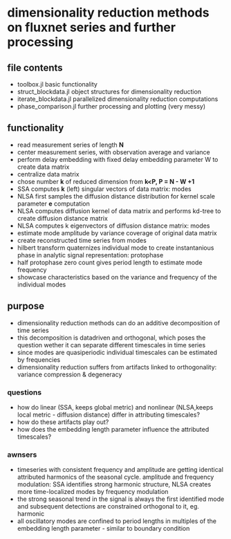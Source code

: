 # dimensionality reduction methods on fluxnet series and further processing

## file contents

- toolbox.jl basic functionality
- struct_blockdata.jl object structures for dimensionality reduction
- iterate_blockdata.jl parallelized dimensionality reduction computations
- phase_comparison.jl further processing and plotting (very messy)


## functionality

- read measurement series of length **N**
- center measurement series, with observation average and variance
- perform delay embedding with fixed delay embedding parameter W to create data matrix
- centralize data matrix
- chose number **k** of reduced dimension from **k<P, P = N - W +1**
- SSA computes **k** (left) singular vectors of data matrix: modes
- NLSA first samples the diffusion distance distribution for kernel scale parameter **e** computation
- NLSA computes diffusion kernel of data matrix and performs kd-tree to create diffusion distance matrix
- NLSA computes k eigenvectors of diffusion distance matrix: modes
- estimate mode amplitude by variance coverage of original data matrix
- create reconstructed time series from modes
- hilbert transform quaternizes individual mode to create instantanious phase in analytic signal representation: protophase
- half protophase zero count gives period length to estimate mode frequency
- showcase characteristics based on the variance and frequency of the individual modes

## purpose

- dimensionality reduction methods can do an additive decomposition of time series
- this decomposition is datadriven and orthogonal, which poses the question wether it can separate different timescales in time series
- since modes are quasiperiodic individual timescales can be estimated by frequencies
- dimensionality reduction suffers from artifacts linked to orthogonality: variance compression & degeneracy

### questions

- how do linear (SSA, keeps global metric) and nonlinear (NLSA,keeps local metric - diffusion distance) differ in attributing timescales?
- how do these artifacts play out?
- how does the embedding length parameter influence the attributed timescales?

### awnsers

- timeseries with consistent frequency and amplitude are getting identical attributed harmonics of the seasonal cycle. amplitude and frequency modulation: SSA identifies strong harmonic structure, NLSA creates more time-localized modes by frequency modulation
- the strong seasonal trend in the signal is always the first identified mode and subsequent detections are constrained orthogonal to it, eg. harmonic
- all oscillatory modes are confined to period lengths in multiples of the embedding length parameter - similar to boundary condition
